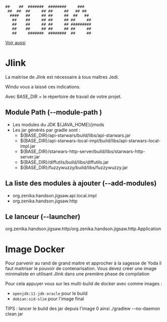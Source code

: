 ```
##    ##  #######  ########     ###    
 ##  ##  ##     ## ##     ##   ## ##   
  ####   ##     ## ##     ##  ##   ##  
   ##    ##     ## ##     ## ##     ## 
   ##    ##     ## ##     ## ######### 
   ##    ##     ## ##     ## ##     ## 
   ##     #######  ########  ##     ## 
```

[Voir aussi](fixme:url)

# Jlink

La maitrise de Jlink est nécessaire à tous maîtres Jedi.

Windu vous a laissé ces indications.

Avec BASE_DIR = le répertoire de travail de votre projet.

## Module Path (--module-path )
* Les modules du JDK ${JAVA_HOME}/jmods
* Les jar générés par gradle sont :
  * ${BASE_DIR}/api-starwars/build/libs/api-starwars.jar
  * ${BASE_DIR}/api-starwars-local-impl/build/libs/api-starwars-local-impl.jar
  * ${BASE_DIR}/starwars-http-server/build/libs/starwars-http-server.jar
  * ${BASE_DIR}/diffutils/build/libs/diffutils.jar
  * ${BASE_DIR}/fuzzywuzzy/build/libs/fuzzywuzzy.jar
  
## La liste des modules à ajouter (--add-modules)
 * org.zenika.handson.jigsaw.api.local.impl
 * org.zenika.handson.jigsaw.http

## Le lanceur (--launcher)
org.zenika.handson.jigsaw.http/org.zenika.handson.jigsaw.http.Application


# Image Docker

Pour parvenir au rand de grand maitre et approcher à la sagesse de Yoda il faut maitriser le pouvoir de contenarisation.
Vous devez créer une image minimaliste en utilisant Jlink dans une première phase de compilation

Pour cela appuyer vous sur les multi-build de docker avec comme images :

 * `openjdk:11-jdk-oracle` pour le build
 * `debian:sid-slim` pour l'image final
 
TIPS : lancer le build des jar depuis l'image 0 ainsi ./gradlew --no-daemon clean jar
